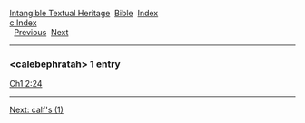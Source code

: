[Intangible Textual Heritage](../../index)  [Bible](../index) 
[Index](index)   
[c Index](_c_)  
  [Previous](c01840)  [Next](c01842) 

------------------------------------------------------------------------

### &lt;calebephratah&gt; 1 entry

[Ch1 2:24](../kjv/ch1002.htm#024)  

------------------------------------------------------------------------

[Next: calf's (1)](c01842)

